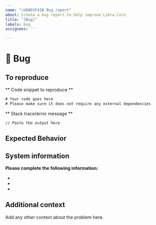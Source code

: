 ```yaml
---
name: "\U0001F41B Bug report"
about: Create a bug report to help improve Libra Core
title: "[Bug]"
labels: bug
assignees: ''

---
```


# 🐛 Bug

<!-- A clear and concise description of what the bug is.

To report a security issue, please email security@libra.org.  -->

## To reproduce

** Code snippet to reproduce **
```rust
# Your code goes here
# Please make sure it does not require any external dependencies
```

** Stack trace/error message **
```
// Paste the output here
```

## Expected Behavior

<!-- A clear and concise description of what you expected to happen. -->

## System information

**Please complete the following information:**
- <!-- Libra Version -->
- <!-- Rust Version -->
- <!-- Computer OS -->


## Additional context

Add any other context about the problem here.
